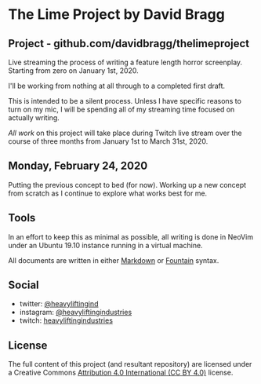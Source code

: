# The Lime Project by David Bragg

## Project - github.com/davidbragg/thelimeproject

Live streaming the process of writing a feature length horror screenplay. Starting from zero on January 1st, 2020.

I'll be working from nothing at all through to a completed first draft.

This is intended to be a silent process. Unless I have specific reasons to turn on my mic, I will be spending all of my streaming time focused on actually writing. 

_All work_ on this project will take place during Twitch live stream over the course of three months from January 1st to March 31st, 2020.

## Monday, February 24, 2020 

Putting the previous concept to bed (for now). Working up a new concept from scratch as I continue to explore what works best for me.

## Tools

In an effort to keep this as minimal as possible, all writing is done in NeoVim under an Ubuntu 19.10 instance running in a virtual machine.

All documents are written in either [Markdown](https://www.markdownguide.org/) or [Fountain](https://fountain.io/) syntax.

## Social

* twitter: [@heavyliftingind](https://twitter.com/heavyliftingind)
* instagram: [@heavyliftingindustries](https://www.instagram.com/heavyliftingindustries/)
* twitch: [heavyliftingindustries](https://www.twitch.tv/heavyliftingindustries)

## License

The full content of this project (and resultant repository) are licensed under a Creative Commons [Attribution 4.0 International (CC BY 4.0)](https://creativecommons.org/licenses/by/4.0/) license.
